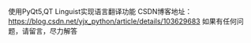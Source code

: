 使用PyQt5,QT Linguist实现语言翻译功能
CSDN博客地址：https://blog.csdn.net/yjx_python/article/details/103629683
如果有任何问题，请留言，尽力解答
